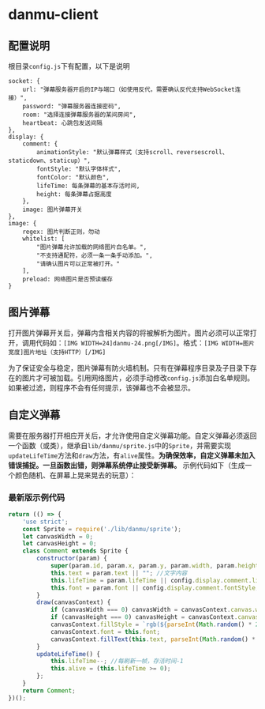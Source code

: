 danmu-client
==========
## 配置说明
根目录``config.js``下有配置，以下是说明

    socket: {
        url: "弹幕服务器开启的IP与端口（如使用反代，需要确认反代支持WebSocket连接）",
        password: "弹幕服务器连接密码",
        room: "选择连接弹幕服务器的某间房间",
        heartbeat: 心跳包发送间隔
    },
    display: {
        comment: {
            animationStyle: "默认弹幕样式（支持scroll、reversescroll、staticdown、staticup）",
            fontStyle: "默认字体样式",
            fontColor: "默认颜色",
            lifeTime: 每条弹幕的基本存活时间,
            height: 每条弹幕占据高度
        }, 
        image: 图片弹幕开关
    }, 
    image: {
        regex: 图片判断正则，勿动
        whitelist: [
            "图片弹幕允许加载的网络图片白名单。", 
            "不支持通配符，必须一条一条手动添加。", 
            "请确认图片可以正常被打开。"
        ], 
        preload: 网络图片是否预读缓存
    }

## 图片弹幕
打开图片弹幕开关后，弹幕内含相关内容的将被解析为图片。图片必须可以正常打开，调用代码如：``[IMG WIDTH=24]danmu-24.png[/IMG]``。格式：``[IMG WIDTH=图片宽度]图片地址（支持HTTP）[/IMG]``

为了保证安全与稳定，图片弹幕有防火墙机制。只有在弹幕程序目录及子目录下存在的图片才可被加载。引用网络图片，必须手动修改``config.js``添加白名单规则。如果被过滤，则程序不会有任何提示，该弹幕也不会被显示。

## 自定义弹幕
需要在服务器打开相应开关后，才允许使用自定义弹幕功能。自定义弹幕必须返回一个函数（或类），继承自``lib/danmu/sprite.js``中的``Sprite``，并需要实现``updateLifeTime``方法和``draw``方法，有``alive``属性。__为确保效率，自定义弹幕未加入错误捕捉。一旦函数出错，则弹幕系统停止接受新弹幕。__
示例代码如下（生成一个颜色随机、在屏幕上晃来晃去的玩意）：

### 最新版示例代码 
```javascript
return (() => {
    'use strict';
    const Sprite = require('./lib/danmu/sprite');
    let canvasWidth = 0;
    let canvasHeight = 0;
    class Comment extends Sprite {
        constructor(param) {
            super(param.id, param.x, param.y, param.width, param.height, param.speed, param.lifeTime);
            this.text = param.text || ""; //文字内容
            this.lifeTime = param.lifeTime || config.display.comment.lifeTime;
            this.font = param.font || config.display.comment.fontStyle;
        }
        draw(canvasContext) {
            if (canvasWidth === 0) canvasWidth = canvasContext.canvas.width;
            if (canvasHeight === 0) canvasHeight = canvasContext.canvas.height;
            canvasContext.fillStyle = `rgb(${parseInt(Math.random() * 255)}, ${parseInt(Math.random() * 255)}, ${parseInt(Math.random() * 255)})`;
            canvasContext.font = this.font;
            canvasContext.fillText(this.text, parseInt(Math.random() * canvasWidth), parseInt(Math.random() * canvasHeight));
        }
        updateLifeTime() {
            this.lifeTime--; //每刷新一帧，存活时间-1
            this.alive = (this.lifeTime >= 0);
        };
    }
    return Comment;
})();

```
